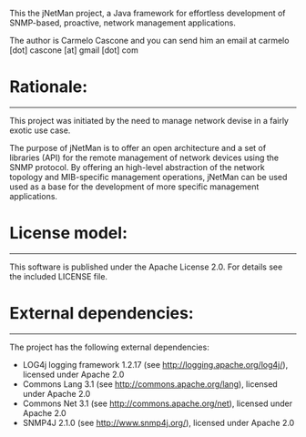 This the jNetMan project, a Java framework for effortless development of SNMP-based, proactive, network management applications.

The author is Carmelo Cascone and you can send him an
email at carmelo [dot] cascone [at] gmail [dot] com

# Rationale:
------------
This project was initiated by the need to manage network devise in a fairly exotic use case.

The purpose of jNetMan is to offer an open architecture and a set of libraries (API) for the remote management of network devices using the SNMP protocol. By offering an high-level abstraction of the network topology and MIB-specific management operations, jNetMan can be used used as a base for the development of more specific management applications.

# License model:
----------------
This software is published under the Apache License 2.0. For details see the included LICENSE file.

# External dependencies:
------------------------
The project has the following external dependencies:
* LOG4j logging framework 1.2.17 (see http://logging.apache.org/log4j/), licensed under Apache 2.0
* Commons Lang 3.1 (see http://commons.apache.org/lang), licensed under Apache 2.0
* Commons Net 3.1 (see http://commons.apache.org/net), licensed under Apache 2.0
* SNMP4J 2.1.0 (see http://www.snmp4j.org/), licensed under Apache 2.0